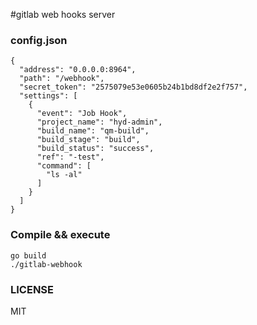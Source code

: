 #gitlab web hooks server

### config.json
```
{
  "address": "0.0.0.0:8964",
  "path": "/webhook",
  "secret_token": "2575079e53e0605b24b1bd8df2e2f757",
  "settings": [
    {
      "event": "Job Hook",
      "project_name": "hyd-admin",
      "build_name": "qm-build",
      "build_stage": "build",
      "build_status": "success",
      "ref": "-test",
      "command": [
        "ls -al"
      ]
    }
  ]
}

```

### Compile && execute
```
go build
./gitlab-webhook
```

### LICENSE
 MIT